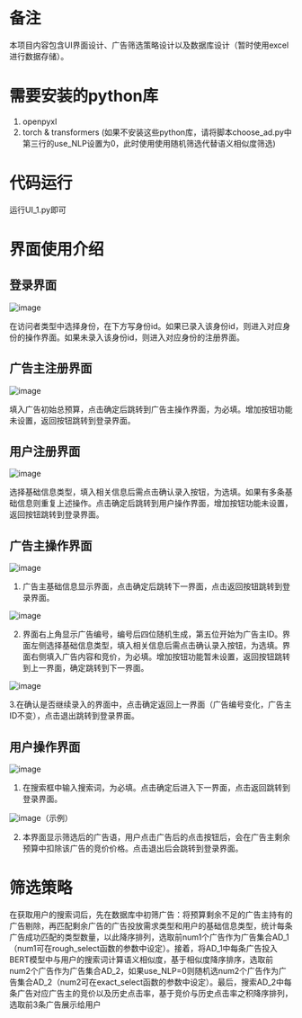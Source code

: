 # 备注
本项目内容包含UI界面设计、广告筛选策略设计以及数据库设计（暂时使用excel进行数据存储）。

# 需要安装的python库
1. openpyxl
2. torch & transformers (如果不安装这些python库，请将脚本choose_ad.py中第三行的use_NLP设置为0，此时使用使用随机筛选代替语义相似度筛选)

# 代码运行
运行UI_1.py即可

# 界面使用介绍
## 登录界面
![image](https://github.com/user-attachments/assets/bad67bb9-8034-4499-b0a0-151846ad73e6)

在访问者类型中选择身份，在下方写身份id。如果已录入该身份id，则进入对应身份的操作界面。如果未录入该身份id，则进入对应身份的注册界面。

## 广告主注册界面
![image](https://github.com/user-attachments/assets/1fac3521-8735-4fde-9c7a-cda61561b133)

填入广告初始总预算，点击确定后跳转到广告主操作界面，为必填。增加按钮功能未设置，返回按钮跳转到登录界面。

## 用户注册界面
![image](https://github.com/user-attachments/assets/da68dcf1-6d16-4b8f-a014-fd7598f22f6a)

选择基础信息类型，填入相关信息后需点击确认录入按钮，为选填。如果有多条基础信息则重复上述操作。点击确定后跳转到用户操作界面，增加按钮功能未设置，返回按钮跳转到登录界面。

## 广告主操作界面
![image](https://github.com/user-attachments/assets/07c0f836-5a05-41e3-9059-8be16ed1a505)

1. 广告主基础信息显示界面，点击确定后跳转下一界面，点击返回按钮跳转到登录界面。

![image](https://github.com/user-attachments/assets/b7586f77-9e76-41f0-9dde-dc553322061d)

2. 界面右上角显示广告编号，编号后四位随机生成，第五位开始为广告主ID。界面左侧选择基础信息类型，填入相关信息后需点击确认录入按钮，为选填。界面右侧填入广告内容和竞价，为必填。增加按钮功能暂未设置，返回按钮跳转到上一界面，确定跳转到下一界面。

![image](https://github.com/user-attachments/assets/460840ec-f07b-45af-b6d1-d0ae260770ed)

3.在确认是否继续录入的界面中，点击确定返回上一界面（广告编号变化，广告主ID不变），点击退出跳转到登录界面。

## 用户操作界面
![image](https://github.com/user-attachments/assets/f0c3f175-a51b-4777-9ccd-311fcc3502c9)

1. 在搜索框中输入搜索词，为必填。点击确定后进入下一界面，点击返回跳转到登录界面。

![image](https://github.com/user-attachments/assets/91dc480f-6149-45d8-b915-82866206589c)（示例）

2. 本界面显示筛选后的广告语，用户点击广告后的点击按钮后，会在广告主剩余预算中扣除该广告的竞价价格。点击退出后会跳转到登录界面。

# 筛选策略

在获取用户的搜索词后，先在数据库中初筛广告：将预算剩余不足的广告主持有的广告剔除，再匹配剩余广告的广告投放需求类型和用户的基础信息类型，统计每条广告成功匹配的类型数量，以此降序排列，选取前num1个广告作为广告集合AD_1（num1可在rough_select函数的参数中设定）。接着，将AD_1中每条广告投入BERT模型中与用户的搜索词计算语义相似度，基于相似度降序排序，选取前num2个广告作为广告集合AD_2，如果use_NLP=0则随机选num2个广告作为广告集合AD_2（num2可在exact_select函数的参数中设定）。最后，搜索AD_2中每条广告对应广告主的竞价以及历史点击率，基于竞价与历史点击率之积降序排列，选取前3条广告展示给用户
